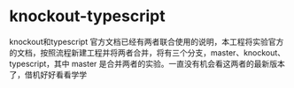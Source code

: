 # knockout-typescript
knockout和typescript 官方文档已经有两者联合使用的说明，本工程将实验官方的文档，按照流程新建工程并将两者合并，将有三个分支，master、knockout、typescript，其中 master 是合并两者的实验。一直没有机会看这两者的最新版本了，借机好好看看学学

